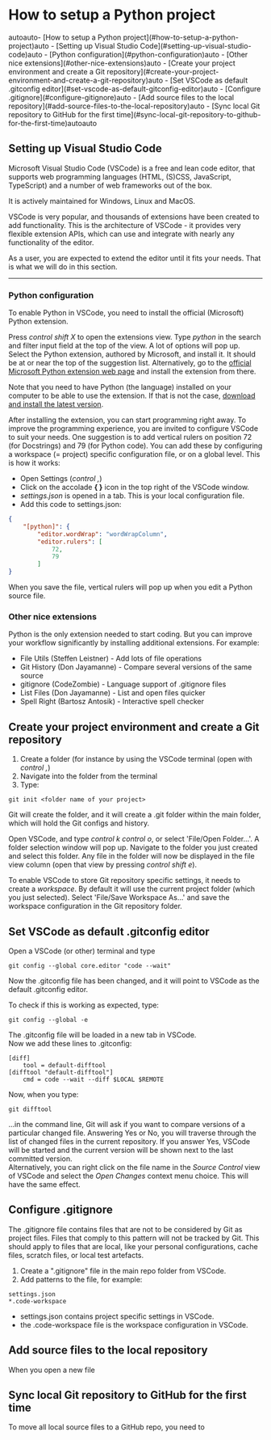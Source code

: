 # How to setup a Python project  

<!-- TOC -->autoauto- [How to setup a Python project](#how-to-setup-a-python-project)auto    - [Setting up Visual Studio Code](#setting-up-visual-studio-code)auto        - [Python configuration](#python-configuration)auto        - [Other nice extensions](#other-nice-extensions)auto    - [Create your project environment and create a Git repository](#create-your-project-environment-and-create-a-git-repository)auto    - [Set VSCode as default .gitconfig editor](#set-vscode-as-default-gitconfig-editor)auto    - [Configure .gitignore](#configure-gitignore)auto    - [Add source files to the local repository](#add-source-files-to-the-local-repository)auto    - [Sync local Git repository to GitHub for the first time](#sync-local-git-repository-to-github-for-the-first-time)autoauto<!-- /TOC -->

## Setting up Visual Studio Code

Microsoft Visual Studio Code (VSCode) is a free and lean code editor, that supports web programming languages (HTML, (S)CSS, JavaScript, TypeScript) and a number of web frameworks out of the box.  

It is actively maintained for Windows, Linux and MacOS.  

VSCode is very popular, and thousands of extensions have been created to add functionality. This is the architecture of VSCode - it provides very flexible extension APIs, which can use and integrate with nearly any functionality of the editor.  

As a user, you are expected to extend the editor until it fits your needs. That is what we will do in this section.  
  
---
### Python configuration

To enable Python in VSCode, you need to install the official (Microsoft) Python extension.  

Press *control shift X* to open the extensions view. Type *python* in the search and filter input field at the top of the view. A lot of options will pop up. Select the Python extension, authored by Microsoft, and install it. It should be at or near the top of the suggestion list. Alternatively, go to the [official Microsoft Python extension web page](https://marketplace.visualstudio.com/items?itemName=ms-python.python) and install the extension from there.  

Note that you need to have Python (the language) installed on your computer to be able to use the extension. If that is not the case, [download and install the latest version](https://www.python.org/).  

After installing the extension, you can start programming right away. To improve the programming experience, you are invited to configure VSCode to suit your needs. One suggestion is to add vertical rulers on position 72 (for Docstrings) and 79 (for Python code). You can add these by configuring a workspace (= project) specific configuration file, or on a global level. This is how it works:  

* Open Settings (*control ,*)  
* Click on the accolade **{ }** icon in the top right of the VSCode window.  
* *settings.json* is opened in a tab. This is your local configuration file.  
* Add this code to settings.json:  

``` json
{
    "[python]": {
        "editor.wordWrap": "wordWrapColumn",
        "editor.rulers": [
            72,
            79
        ]
}
```

When you save the file, vertical rulers will pop up when you edit a Python source file.  


### Other nice extensions

Python is the only extension needed to start coding. But you can improve your workflow significantly by installing additional extensions. For example:  

* File Utils (Steffen Leistner) - Add lots of file operations  
* Git History (Don Jayamanne)   - Compare several versions of the same source  
* gitignore (CodeZombie)        - Language support of .gitignore files  
* List Files (Don Jayamanne)    - List and open files quicker  
* Spell Right (Bartosz Antosik) - Interactive spell checker  


## Create your project environment and create a Git repository  

1. Create a folder (for instance by using the VSCode terminal (open with 
*control ,*)  
1. Navigate into the folder from the terminal  
1. Type:  

``` shell
git init <folder name of your project>
```

Git will create the folder, and it will create a .git folder within the main folder, which will hold the Git configs and history.  

Open VSCode, and type *control k* *control o*, or select 'File/Open Folder...'. A folder selection window will pop up. Navigate to the folder you just created and select this folder. Any file in the folder will now be displayed in the file view column (open that view by pressing *control shift e*).  

To enable VSCode to store Git repository specific settings, it needs to create a *workspace*. By default it will use the current project folder (which you just selected). Select 'File/Save Workspace As...' and save the workspace configuration in the Git repository folder.  

  
## Set VSCode as default .gitconfig editor  

Open a VSCode (or other) terminal and type  
``` shell  
git config --global core.editor "code --wait"  
```  
Now the .gitconfig file has been changed, and it will point to VSCode as the default .gitconfig editor.  

To check if this is working as expected, type:  
``` shell  
git config --global -e  
```  
The .gitconfig file will be loaded in a new tab in VSCode.  
Now we add these lines to .gitconfig:  
``` shell
[diff]
    tool = default-difftool
[difftool "default-difftool"]
    cmd = code --wait --diff $LOCAL $REMOTE
```

Now, when you type:
``` shell
git difftool
```
...in the command line, Git will ask if you want to compare versions of a particular changed file. Answering Yes or No, you will traverse through the list of changed files in the current repository. If you answer Yes, VSCode will be started and the current version will be shown next to the last committed version.  
Alternatively, you can right click on the file name in the *Source Control* view of VSCode and select the *Open Changes* context menu choice. This will have the same effect.  


## Configure .gitignore  

The .gitignore file contains files that are not to be considered by Git as project files. Files that comply to this pattern will not be tracked by Git. This should apply to files that are local, like your personal configurations, cache files, scratch files, or local test artefacts.  

1. Create a ".gitignore" file in the main repo folder from VSCode.  
1. Add patterns to the file, for example:  

``` script  
settings.json  
*.code-workspace  
```

* settings.json contains project specific settings in VSCode.  
* the .code-workspace file is the workspace configuration in VSCode.  


## Add source files to the local repository

When you open a new file 

## Sync local Git repository to GitHub for the first time  

To move all local source files to a GitHub repo, you need to 
